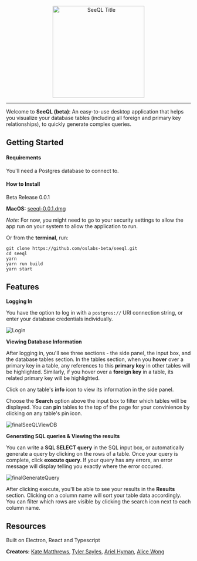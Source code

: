 <p align="center">
<img width="250" alt="SeeQL Title" src="https://user-images.githubusercontent.com/29069478/60289605-ca915b80-98e4-11e9-943f-c40cb919c21e.png">
</p>

---

Welcome to **SeeQL (beta)**: An easy-to-use desktop application that helps you visualize your database tables (including all foreign and primary key relationships), to quickly generate complex queries. 


## Getting Started

#### Requirements

You'll need a Postgres database to connect to.

#### How to Install

Beta Release 0.0.1

**MacOS:** [seeql-0.0.1.dmg](https://github.com/oslabs-beta/seeql/releases/download/untagged-bc5bc2c547e0407d958d/SeeQL-0.0.1.dmg)

*Note:* For now, you might need to go to your security settings to allow the app run on your system to allow the application to run. 

Or from the **terminal**, run:

```
git clone https://github.com/oslabs-beta/seeql.git
cd seeql
yarn
yarn run build
yarn start

```


## Features

**Logging In**

You have the option to log in with a `postgres://` URI connection string, or enter your database credentials individually.

![Login](https://user-images.githubusercontent.com/29069478/60288146-936d7b00-98e1-11e9-8bf3-2cffdef82ff0.gif)

**Viewing Database Information**

After logging in, you'll see three sections - the side panel, the input box, and the database tables section. In the tables section, when you **hover** over a primary key in a table, any references to this **primary key** in other tables will be highlighted. Similarly, if you hover over a **foreign key** in a table, its related primary key will be highlighted.

Click on any table's **info** icon to view its information in the side panel.

Choose the **Search** option above the input box to filter which tables will be displayed. You can **pin** tables to the top of the page for your convinience by clicking on any table's pin icon.

![finalSeeQLViewDB](https://user-images.githubusercontent.com/29069478/60296862-00d6d700-98f5-11e9-9bf5-c0e15fee21ee.gif)

**Generating SQL queries & Viewing the results**

You can write a **SQL SELECT query** in the SQL input box, or automatically generate a query by clicking on the rows of a table. Once your query is complete, click **execute query**. If your query has any errors, an error message will display telling you exactly where the error occured.

![finalGenerateQuery](https://user-images.githubusercontent.com/29069478/60296884-0af8d580-98f5-11e9-8d26-06cb5c58f270.gif)

After clicking execute, you'll be able to see your results in the **Results** section. Clicking on a column name will sort your table data accordingly.
You can filter which rows are visible by clicking the search icon next to each column name.


## Resources

Built on Electron, React and Typescript

**Creators:** [Kate Matthrews](http://github.com/katesmatthews), [Tyler Sayles](https://github.com/saylestyler), [Ariel Hyman](https://github.com/AHyman18), [Alice Wong](https://github.com/aliicewong)
